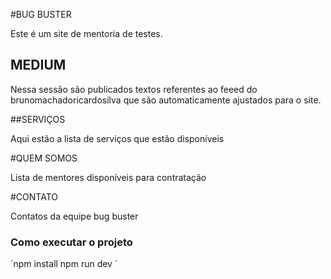 #BUG BUSTER

Este é um site de mentoria de testes.



## MEDIUM
Nessa sessão são publicados textos referentes ao feeed do brunomachadoricardosilva que são automaticamente ajustados para o site.


##SERVIÇOS

Aqui estão a lista de serviços que estão disponíveis


#QUEM SOMOS

Lista de mentores disponíveis para contratação


#CONTATO

Contatos da equipe bug buster



### Como executar o projeto


´npm install
npm run dev
´
